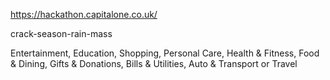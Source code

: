 https://hackathon.capitalone.co.uk/



crack-season-rain-mass

Entertainment, Education, Shopping, Personal Care, Health & Fitness, Food & Dining, Gifts & Donations, Bills & Utilities, Auto & Transport or Travel

